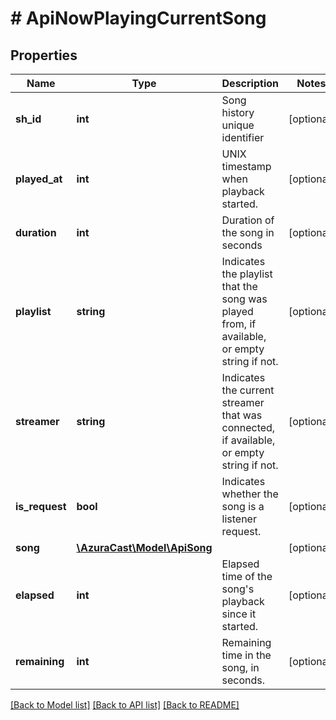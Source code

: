 # # ApiNowPlayingCurrentSong

## Properties

Name | Type | Description | Notes
------------ | ------------- | ------------- | -------------
**sh_id** | **int** | Song history unique identifier | [optional]
**played_at** | **int** | UNIX timestamp when playback started. | [optional]
**duration** | **int** | Duration of the song in seconds | [optional]
**playlist** | **string** | Indicates the playlist that the song was played from, if available, or empty string if not. | [optional]
**streamer** | **string** | Indicates the current streamer that was connected, if available, or empty string if not. | [optional]
**is_request** | **bool** | Indicates whether the song is a listener request. | [optional]
**song** | [**\AzuraCast\Model\ApiSong**](ApiSong.md) |  | [optional]
**elapsed** | **int** | Elapsed time of the song&#39;s playback since it started. | [optional]
**remaining** | **int** | Remaining time in the song, in seconds. | [optional]

[[Back to Model list]](../../README.md#models) [[Back to API list]](../../README.md#endpoints) [[Back to README]](../../README.md)
